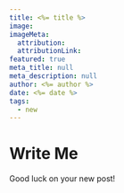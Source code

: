 ```yaml
---
title: <%= title %>
image:
imageMeta:
  attribution:
  attributionLink:
featured: true
meta_title: null
meta_description: null
author: <%= author %>
date: <%= date %>
tags:
  - new
---
```


# Write Me

Good luck on your new post!
